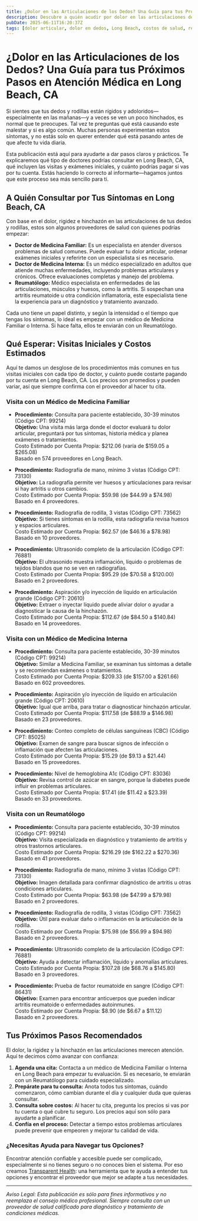 ```yaml
---
title: ¿Dolor en las Articulaciones de los Dedos? Una Guía para tus Próximos Pasos en Atención Médica en Long Beach, CA  
description: Descubre a quién acudir por dolor en las articulaciones de los dedos, cuánto cuestan los exámenes y cómo prepararte para tu visita en Long Beach, CA.  
pubDate: 2025-06-11T16:20:37Z  
tags: [dolor articular, dolor en dedos, Long Beach, costos de salud, reumatología, medicina familiar, medicina interna]  
---
```


# ¿Dolor en las Articulaciones de los Dedos? Una Guía para tus Próximos Pasos en Atención Médica en Long Beach, CA

Si sientes que tus dedos y rodillas están rígidos y adoloridos—especialmente en las mañanas—y a veces se ven un poco hinchados, es normal que te preocupes. Tal vez te preguntas qué está causando este malestar y si es algo común. Muchas personas experimentan estos síntomas, y no estás solo en querer entender qué está pasando antes de que afecte tu vida diaria.

Esta publicación está aquí para ayudarte a dar pasos claros y prácticos. Te explicaremos qué tipo de doctores podrías consultar en Long Beach, CA, qué incluyen las visitas y exámenes iniciales, y cuánto podrías pagar si vas por tu cuenta. Estás haciendo lo correcto al informarte—hagamos juntos que este proceso sea más sencillo para ti.

## A Quién Consultar por Tus Síntomas en Long Beach, CA

Con base en el dolor, rigidez e hinchazón en las articulaciones de tus dedos y rodillas, estos son algunos proveedores de salud con quienes podrías empezar:  

- **Doctor de Medicina Familiar:** Es un especialista en atender diversos problemas de salud comunes. Puede evaluar tu dolor articular, ordenar exámenes iniciales y referirte con un especialista si es necesario.  
- **Doctor de Medicina Interna:** Es un médico especializado en adultos que atiende muchas enfermedades, incluyendo problemas articulares y crónicos. Ofrece evaluaciones completas y manejo del problema.  
- **Reumatólogo:** Médico especialista en enfermedades de las articulaciones, músculos y huesos, como la artritis. Si sospechan una artritis reumatoide u otra condición inflamatoria, este especialista tiene la experiencia para un diagnóstico y tratamiento avanzado.

Cada uno tiene un papel distinto, y según la intensidad o el tiempo que tengas los síntomas, lo ideal es empezar con un médico de Medicina Familiar o Interna. Si hace falta, ellos te enviarán con un Reumatólogo.

## Qué Esperar: Visitas Iniciales y Costos Estimados

Aquí te damos un desglose de los procedimientos más comunes en tus visitas iniciales con cada tipo de doctor, y cuánto puede costarte pagando por tu cuenta en Long Beach, CA. Los precios son promedios y pueden variar, así que siempre confirma con el proveedor al hacer tu cita.

### Visita con un Médico de Medicina Familiar

- **Procedimiento:** Consulta para paciente establecido, 30-39 minutos (Código CPT: 99214)  
  **Objetivo:** Una visita más larga donde el doctor evaluará tu dolor articular, preguntará por tus síntomas, historia médica y planea exámenes o tratamientos.  
  Costo Estimado por Cuenta Propia: $212.06 (varía de $159.05 a $265.08)  
  Basado en 574 proveedores en Long Beach.

- **Procedimiento:** Radiografía de mano, mínimo 3 vistas (Código CPT: 73130)  
  **Objetivo:** La radiografía permite ver huesos y articulaciones para revisar si hay artritis u otros cambios.  
  Costo Estimado por Cuenta Propia: $59.98 (de $44.99 a $74.98)  
  Basado en 4 proveedores.

- **Procedimiento:** Radiografía de rodilla, 3 vistas (Código CPT: 73562)  
  **Objetivo:** Si tienes síntomas en la rodilla, esta radiografía revisa huesos y espacios articulares.  
  Costo Estimado por Cuenta Propia: $62.57 (de $46.16 a $78.98)  
  Basado en 10 proveedores.

- **Procedimiento:** Ultrasonido completo de la articulación (Código CPT: 76881)  
  **Objetivo:** El ultrasonido muestra inflamación, líquido o problemas de tejidos blandos que no se ven en radiografías.  
  Costo Estimado por Cuenta Propia: $95.29 (de $70.58 a $120.00)  
  Basado en 2 proveedores.

- **Procedimiento:** Aspiración y/o inyección de líquido en articulación grande (Código CPT: 20610)  
  **Objetivo:** Extraer o inyectar líquido puede aliviar dolor o ayudar a diagnosticar la causa de la hinchazón.  
  Costo Estimado por Cuenta Propia: $112.67 (de $84.50 a $140.84)  
  Basado en 14 proveedores.

### Visita con un Médico de Medicina Interna

- **Procedimiento:** Consulta para paciente establecido, 30-39 minutos (Código CPT: 99214)  
  **Objetivo:** Similar a Medicina Familiar, se examinan tus síntomas a detalle y se recomiendan exámenes o tratamientos.  
  Costo Estimado por Cuenta Propia: $209.33 (de $157.00 a $261.66)  
  Basado en 602 proveedores.

- **Procedimiento:** Aspiración y/o inyección de líquido en articulación grande (Código CPT: 20610)  
  **Objetivo:** Igual que arriba, para tratar o diagnosticar hinchazón articular.  
  Costo Estimado por Cuenta Propia: $117.58 (de $88.19 a $146.98)  
  Basado en 23 proveedores.

- **Procedimiento:** Conteo completo de células sanguíneas (CBC) (Código CPT: 85025)  
  **Objetivo:** Examen de sangre para buscar signos de infección o inflamación que afecten las articulaciones.  
  Costo Estimado por Cuenta Propia: $15.29 (de $9.13 a $21.44)  
  Basado en 15 proveedores.

- **Procedimiento:** Nivel de hemoglobina A1c (Código CPT: 83036)  
  **Objetivo:** Revisa control de azúcar en sangre, porque la diabetes puede influir en problemas articulares.  
  Costo Estimado por Cuenta Propia: $17.41 (de $11.42 a $23.39)  
  Basado en 33 proveedores.

### Visita con un Reumatólogo

- **Procedimiento:** Consulta para paciente establecido, 30-39 minutos (Código CPT: 99214)  
  **Objetivo:** Visita especializada en diagnóstico y tratamiento de artritis y otros trastornos articulares.  
  Costo Estimado por Cuenta Propia: $216.29 (de $162.22 a $270.36)  
  Basado en 41 proveedores.

- **Procedimiento:** Radiografía de mano, mínimo 3 vistas (Código CPT: 73130)  
  **Objetivo:** Imagen detallada para confirmar diagnóstico de artritis u otras condiciones articulares.  
  Costo Estimado por Cuenta Propia: $63.98 (de $47.99 a $79.98)  
  Basado en 2 proveedores.

- **Procedimiento:** Radiografía de rodilla, 3 vistas (Código CPT: 73562)  
  **Objetivo:** Útil para evaluar daño o inflamación en la articulación de la rodilla.  
  Costo Estimado por Cuenta Propia: $75.98 (de $56.99 a $94.98)  
  Basado en 2 proveedores.

- **Procedimiento:** Ultrasonido completo de la articulación (Código CPT: 76881)  
  **Objetivo:** Ayuda a detectar inflamación, líquido y anomalías articulares.  
  Costo Estimado por Cuenta Propia: $107.28 (de $68.76 a $145.80)  
  Basado en 3 proveedores.

- **Procedimiento:** Prueba de factor reumatoide en sangre (Código CPT: 86431)  
  **Objetivo:** Examen para encontrar anticuerpos que pueden indicar artritis reumatoide o enfermedades autoinmunes.  
  Costo Estimado por Cuenta Propia: $8.90 (de $6.67 a $11.12)  
  Basado en 2 proveedores.

## Tus Próximos Pasos Recomendados

El dolor, la rigidez y la hinchazón en las articulaciones merecen atención. Aquí te decimos cómo avanzar con confianza:

1. **Agenda una cita:** Contacta a un médico de Medicina Familiar o Interna en Long Beach para empezar tu evaluación. Si es necesario, te enviarán con un Reumatólogo para cuidado especializado.  
2. **Prepárate para tu consulta:** Anota todos tus síntomas, cuándo comenzaron, cómo cambian durante el día y cualquier duda que quieras consultar.  
3. **Consulta sobre costos:** Al hacer tu cita, pregunta los precios si vas por tu cuenta o qué cubre tu seguro. Los precios aquí son sólo para ayudarte a planificar.  
4. **Confía en el proceso:** Detectar a tiempo estos problemas articulares puede prevenir que empeoren y mejorar tu calidad de vida.

### ¿Necesitas Ayuda para Navegar tus Opciones?

Encontrar atención confiable y accesible puede ser complicado, especialmente si no tienes seguro o no conoces bien el sistema. Por eso creamos [Transparent Health](https://transparenthealth.ai): una herramienta que te ayuda a entender tus opciones y encontrar el proveedor que mejor se adapte a tus necesidades.

---

*Aviso Legal: Esta publicación es sólo para fines informativos y no reemplaza el consejo médico profesional. Siempre consulta con un proveedor de salud calificado para diagnóstico y tratamiento de condiciones médicas.*